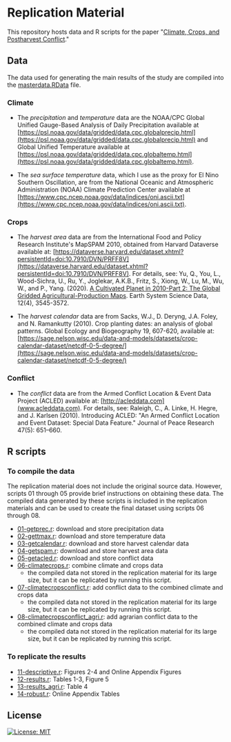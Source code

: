 # Replication Material

This repository hosts data and R scripts for the paper "[Climate, Crops, and Postharvest Conflict](https://arxiv.org/abs/2311.16370)."


## Data

The data used for generating the main results of the study are compiled into the [masterdata.RData](masterdata.RData) file. 

### Climate

- The *precipitation* and *temperature* data are the NOAA/CPC Global Unified Gauge-Based Analysis of Daily Precipitation available at [https://psl.noaa.gov/data/gridded/data.cpc.globalprecip.html](https://psl.noaa.gov/data/gridded/data.cpc.globalprecip.html) and Global Unified Temperature available at [https://psl.noaa.gov/data/gridded/data.cpc.globaltemp.html](https://psl.noaa.gov/data/gridded/data.cpc.globaltemp.html). 

- The *sea surface temperature* data, which I use as the proxy for El Nino Southern Oscillation, are from the National Oceanic and Atmospheric Administration (NOAA) Climate Prediction Center available at [https://www.cpc.ncep.noaa.gov/data/indices/oni.ascii.txt](https://www.cpc.ncep.noaa.gov/data/indices/oni.ascii.txt).

### Crops

- The *harvest area* data are from the International Food and Policy Research Institute's MapSPAM 2010, obtained from Harvard Dataverse available at: [https://dataverse.harvard.edu/dataset.xhtml?persistentId=doi:10.7910/DVN/PRFF8V](https://dataverse.harvard.edu/dataset.xhtml?persistentId=doi:10.7910/DVN/PRFF8V). For details, see: Yu, Q., You, L., Wood-Sichra, U., Ru, Y., Joglekar, A.K.B., Fritz, S., Xiong, W., Lu, M., Wu, W., and P., Yang. (2020). [A Cultivated Planet in 2010-Part 2: The Global Gridded Agricultural-Production Maps](https://essd.copernicus.org/articles/12/3545/2020/). Earth System Science Data, 12(4), 3545-3572.

- The *harvest calendar* data are from Sacks, W.J., D. Deryng, J.A. Foley, and N. Ramankutty (2010). Crop planting dates: an analysis of global patterns. Global Ecology and Biogeography 19, 607-620, available at: [https://sage.nelson.wisc.edu/data-and-models/datasets/crop-calendar-dataset/netcdf-0-5-degree/](https://sage.nelson.wisc.edu/data-and-models/datasets/crop-calendar-dataset/netcdf-0-5-degree/)
  
### Conflict

- The *conflict* data are from the Armed Conflict Location & Event Data Project (ACLED) available at: [http://acleddata.com](www.acleddata.com). For details, see: Raleigh, C., A. Linke, H. Hegre, and J. Karlsen (2010). Introducing ACLED: "An Armed Conflict Location and Event Dataset: Special Data Feature." Journal of Peace Research 47(5): 651–660.


## R scripts

### To compile the data

The replication material does not include the original source data. However, scripts 01 through 05 provide brief instructions on obtaining these data. The compiled data generated by these scripts is included in the replication materials and can be used to create the final dataset using scripts 06 through 08.

- [01-getprec.r](01-getprec.r): download and store precipitation data
- [02-gettmax.r](02-gettmax.r): download and store temperature data
- [03-getcalendar.r](03-getcalendar.r): download and store harvest calendar data
- [04-getspam.r](04-getspam.r): download and store harvest area data
- [05-getacled.r](05-getacled.r): download and store conflict data
- [06-climatecrops.r](06-climatecrops.r): combine climate and crops data
  * the compiled data not stored in the replication material for its large size, but it can be replicated by running this script.
- [07-climatecropsconflict.r](07-climatecropsconflict.r): add conflict data to the combined climate and crops data
  * the compiled data not stored in the replication material for its large size, but it can be replicated by running this script.
- [08-climatecropsconflict_agri.r](07-climatecropsconflict.r): add agrarian conflict data to the combined climate and crops data
  * the compiled data not stored in the replication material for its large size, but it can be replicated by running this script.

### To replicate the results

- [11-descriptive.r](11-descriptive.r): Figures 2-4 and Online Appendix Figures
- [12-results.r](12-results.r): Tables 1-3, Figure 5
- [13-results_agri.r](13-results_agri.r): Table 4
- [14-robust.r](14-robust.r): Online Appendix Tables


## License

[![License: MIT](https://img.shields.io/badge/License-MIT-yellow.svg)](https://opensource.org/licenses/MIT)

